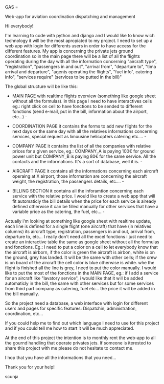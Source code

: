 GAS = 

Web-app for aviation coordination dispatching and management

Hi everybody!

I'm learning to code with python and django and I would like to know wich technology it will be the most apropiated to my project.
I need to set up a web app with login for differents users in order to have access for the different features.
My app is concerning the private jets ground coordination so in the main page there will be a list of all the flights operating during the day with all the information concerning "aircraft type", "registration", "passengers in and out", "arrival from", "departure to", "tima arrival and departure", "agents operating the flights", "fuel info", catering info", "services require" (services to be putted in the bill)"

The global structure will be like this:

- MAIN PAGE with realtime flights overview (something like google sheet without all the formulas). in this page I need to have interactives cells eg.: right click on cell to have fonctions to be sended to different fonctions (send e-mail, put in the bill, information about the airport, etc...) -

- COORDINATION PAGE it contains the forms to add new flights for the next days or the same day with all the relatives informations concerning services, special request as limousine helicopters catering etc.... - 

- COMPANY PAGE it contains the list of all the companies with relative prices for a given service, eg.: COMPANY_A is paying 100€ for ground power unit but COMPANY_B is paying 80€ for the same service. All the contacts and the informations. It's a sort of database, well it is. -

- AIRCRAFT PAGE it contains all the informations concerning each aircraft operaing at X airport, those information are concerning the aircraft weight, the registration, the passengers details, etc.... - 

- BILLING SECTION it contains all the inforamtion concerning each service with the relative price. I would like to create a web app that will fit automaticly the bill details when the price for each service is already defined otherwise it can be filled manually for other services that have a variable price as the catering, the fuel, etc... - 


Actually i'm looking at something like google sheet with realtime update, each line is defined for a single flight (one aircraft) that have (in relatives columns) its aircraft type, registration, passengers in and out, arrival from, departure to, etc...
I really don't need all the excel fonctions i just need to create an interactive table the same as google sheet without all the formulas and fonctions. 
Eg.: I need to put a color on a cell to let everybody know that the aircraft is airborn, if the color is green the aircraft is airbon, white is on the ground, grey has landed. It will be the same with other cells; if the crew is on board of the aircraft the cell color is blue otherwise is white. whe the flight is finished all the line is grey, I need to put the color manually.
I would like to put the most of the fonctions in the MAIN PAGE, eg.: if I add a service for an aircraft like "lavatory service", i would like that it will be added automaticly in the bill, the same with other services but for some services from third part company as catering, fuel etc... the price it will be added in the bill manually.

So the project need a database, a web interface with login for different users and pages for specific features: Dispatchin, administration, coordination, etc...

If you could help me to find out which language I need to use for this project and if you could tell me how to start it will be much appreciated. 

At the end of this project the intention is to monthly rent the web-app to all the gournd handling that operate privates jets.
If someone is iterested to share this project with me please do not hesitate to contact me.

I hop that you have all the informations that you need...

Thank you for your help!

scunja
